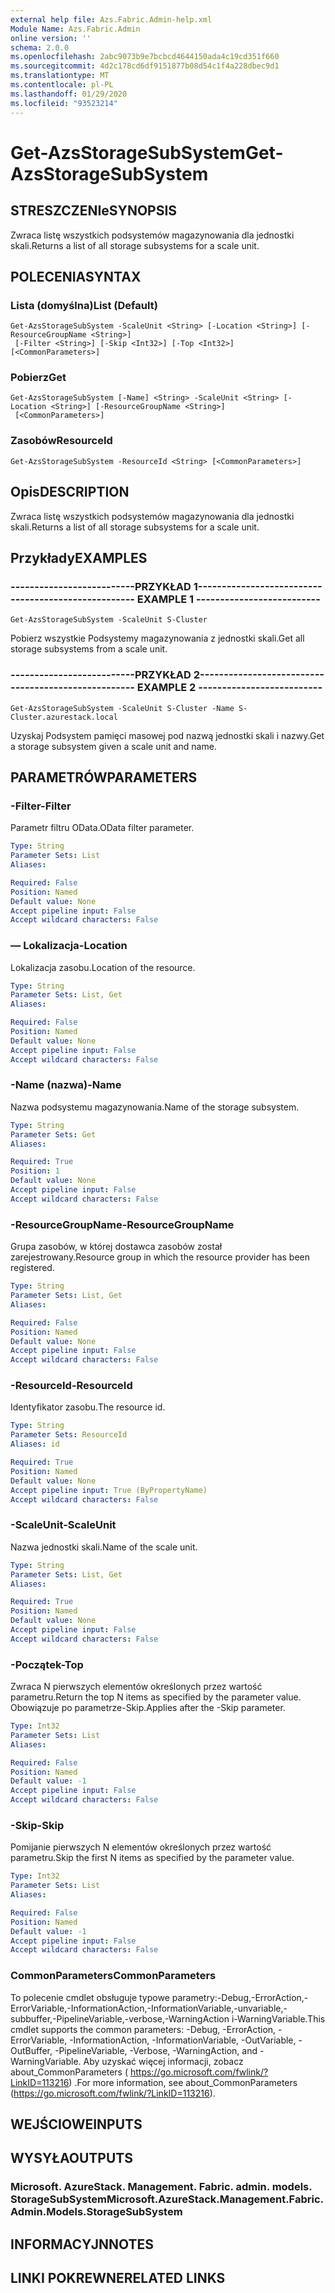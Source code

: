 ```yaml
---
external help file: Azs.Fabric.Admin-help.xml
Module Name: Azs.Fabric.Admin
online version: ''
schema: 2.0.0
ms.openlocfilehash: 2abc9073b9e7bcbcd4644150ada4c19cd351f660
ms.sourcegitcommit: 4d2c178cd6df9151877b08d54c1f4a228dbec9d1
ms.translationtype: MT
ms.contentlocale: pl-PL
ms.lasthandoff: 01/29/2020
ms.locfileid: "93523214"
---
```

# <span data-ttu-id="14167-101">Get-AzsStorageSubSystem</span><span class="sxs-lookup"><span data-stu-id="14167-101">Get-AzsStorageSubSystem</span></span>

## <span data-ttu-id="14167-102">STRESZCZENIe</span><span class="sxs-lookup"><span data-stu-id="14167-102">SYNOPSIS</span></span>
<span data-ttu-id="14167-103">Zwraca listę wszystkich podsystemów magazynowania dla jednostki skali.</span><span class="sxs-lookup"><span data-stu-id="14167-103">Returns a list of all storage subsystems for a scale unit.</span></span>

## <span data-ttu-id="14167-104">POLECENIA</span><span class="sxs-lookup"><span data-stu-id="14167-104">SYNTAX</span></span>

### <span data-ttu-id="14167-105">Lista (domyślna)</span><span class="sxs-lookup"><span data-stu-id="14167-105">List (Default)</span></span>
```
Get-AzsStorageSubSystem -ScaleUnit <String> [-Location <String>] [-ResourceGroupName <String>]
 [-Filter <String>] [-Skip <Int32>] [-Top <Int32>] [<CommonParameters>]
```

### <span data-ttu-id="14167-106">Pobierz</span><span class="sxs-lookup"><span data-stu-id="14167-106">Get</span></span>
```
Get-AzsStorageSubSystem [-Name] <String> -ScaleUnit <String> [-Location <String>] [-ResourceGroupName <String>]
 [<CommonParameters>]
```

### <span data-ttu-id="14167-107">Zasobów</span><span class="sxs-lookup"><span data-stu-id="14167-107">ResourceId</span></span>
```
Get-AzsStorageSubSystem -ResourceId <String> [<CommonParameters>]
```

## <span data-ttu-id="14167-108">Opis</span><span class="sxs-lookup"><span data-stu-id="14167-108">DESCRIPTION</span></span>
<span data-ttu-id="14167-109">Zwraca listę wszystkich podsystemów magazynowania dla jednostki skali.</span><span class="sxs-lookup"><span data-stu-id="14167-109">Returns a list of all storage subsystems for a scale unit.</span></span>

## <span data-ttu-id="14167-110">Przykłady</span><span class="sxs-lookup"><span data-stu-id="14167-110">EXAMPLES</span></span>

### <span data-ttu-id="14167-111">--------------------------PRZYKŁAD 1--------------------------</span><span class="sxs-lookup"><span data-stu-id="14167-111">-------------------------- EXAMPLE 1 --------------------------</span></span>
```
Get-AzsStorageSubSystem -ScaleUnit S-Cluster
```

<span data-ttu-id="14167-112">Pobierz wszystkie Podsystemy magazynowania z jednostki skali.</span><span class="sxs-lookup"><span data-stu-id="14167-112">Get all storage subsystems from a scale unit.</span></span>

### <span data-ttu-id="14167-113">--------------------------PRZYKŁAD 2--------------------------</span><span class="sxs-lookup"><span data-stu-id="14167-113">-------------------------- EXAMPLE 2 --------------------------</span></span>
```
Get-AzsStorageSubSystem -ScaleUnit S-Cluster -Name S-Cluster.azurestack.local
```

<span data-ttu-id="14167-114">Uzyskaj Podsystem pamięci masowej pod nazwą jednostki skali i nazwy.</span><span class="sxs-lookup"><span data-stu-id="14167-114">Get a storage subsystem given a scale unit and name.</span></span>

## <span data-ttu-id="14167-115">PARAMETRÓW</span><span class="sxs-lookup"><span data-stu-id="14167-115">PARAMETERS</span></span>

### <span data-ttu-id="14167-116">-Filter</span><span class="sxs-lookup"><span data-stu-id="14167-116">-Filter</span></span>
<span data-ttu-id="14167-117">Parametr filtru OData.</span><span class="sxs-lookup"><span data-stu-id="14167-117">OData filter parameter.</span></span>

```yaml
Type: String
Parameter Sets: List
Aliases:

Required: False
Position: Named
Default value: None
Accept pipeline input: False
Accept wildcard characters: False
```

### <span data-ttu-id="14167-118">— Lokalizacja</span><span class="sxs-lookup"><span data-stu-id="14167-118">-Location</span></span>
<span data-ttu-id="14167-119">Lokalizacja zasobu.</span><span class="sxs-lookup"><span data-stu-id="14167-119">Location of the resource.</span></span>

```yaml
Type: String
Parameter Sets: List, Get
Aliases:

Required: False
Position: Named
Default value: None
Accept pipeline input: False
Accept wildcard characters: False
```

### <span data-ttu-id="14167-120">-Name (nazwa)</span><span class="sxs-lookup"><span data-stu-id="14167-120">-Name</span></span>
<span data-ttu-id="14167-121">Nazwa podsystemu magazynowania.</span><span class="sxs-lookup"><span data-stu-id="14167-121">Name of the storage subsystem.</span></span>

```yaml
Type: String
Parameter Sets: Get
Aliases:

Required: True
Position: 1
Default value: None
Accept pipeline input: False
Accept wildcard characters: False
```

### <span data-ttu-id="14167-122">-ResourceGroupName</span><span class="sxs-lookup"><span data-stu-id="14167-122">-ResourceGroupName</span></span>
<span data-ttu-id="14167-123">Grupa zasobów, w której dostawca zasobów został zarejestrowany.</span><span class="sxs-lookup"><span data-stu-id="14167-123">Resource group in which the resource provider has been registered.</span></span>

```yaml
Type: String
Parameter Sets: List, Get
Aliases:

Required: False
Position: Named
Default value: None
Accept pipeline input: False
Accept wildcard characters: False
```

### <span data-ttu-id="14167-124">-ResourceId</span><span class="sxs-lookup"><span data-stu-id="14167-124">-ResourceId</span></span>
<span data-ttu-id="14167-125">Identyfikator zasobu.</span><span class="sxs-lookup"><span data-stu-id="14167-125">The resource id.</span></span>

```yaml
Type: String
Parameter Sets: ResourceId
Aliases: id

Required: True
Position: Named
Default value: None
Accept pipeline input: True (ByPropertyName)
Accept wildcard characters: False
```

### <span data-ttu-id="14167-126">-ScaleUnit</span><span class="sxs-lookup"><span data-stu-id="14167-126">-ScaleUnit</span></span>
<span data-ttu-id="14167-127">Nazwa jednostki skali.</span><span class="sxs-lookup"><span data-stu-id="14167-127">Name of the scale unit.</span></span>

```yaml
Type: String
Parameter Sets: List, Get
Aliases:

Required: True
Position: Named
Default value: None
Accept pipeline input: False
Accept wildcard characters: False
```

### <span data-ttu-id="14167-128">-Początek</span><span class="sxs-lookup"><span data-stu-id="14167-128">-Top</span></span>
<span data-ttu-id="14167-129">Zwraca N pierwszych elementów określonych przez wartość parametru.</span><span class="sxs-lookup"><span data-stu-id="14167-129">Return the top N items as specified by the parameter value.</span></span>
<span data-ttu-id="14167-130">Obowiązuje po parametrze-Skip.</span><span class="sxs-lookup"><span data-stu-id="14167-130">Applies after the -Skip parameter.</span></span>

```yaml
Type: Int32
Parameter Sets: List
Aliases:

Required: False
Position: Named
Default value: -1
Accept pipeline input: False
Accept wildcard characters: False
```

### <span data-ttu-id="14167-131">-Skip</span><span class="sxs-lookup"><span data-stu-id="14167-131">-Skip</span></span>
<span data-ttu-id="14167-132">Pomijanie pierwszych N elementów określonych przez wartość parametru.</span><span class="sxs-lookup"><span data-stu-id="14167-132">Skip the first N items as specified by the parameter value.</span></span>

```yaml
Type: Int32
Parameter Sets: List
Aliases:

Required: False
Position: Named
Default value: -1
Accept pipeline input: False
Accept wildcard characters: False
```

### <span data-ttu-id="14167-133">CommonParameters</span><span class="sxs-lookup"><span data-stu-id="14167-133">CommonParameters</span></span>
<span data-ttu-id="14167-134">To polecenie cmdlet obsługuje typowe parametry:-Debug,-ErrorAction,-ErrorVariable,-InformationAction,-InformationVariable,-unvariable,-subbuffer,-PipelineVariable,-verbose,-WarningAction i-WarningVariable.</span><span class="sxs-lookup"><span data-stu-id="14167-134">This cmdlet supports the common parameters: -Debug, -ErrorAction, -ErrorVariable, -InformationAction, -InformationVariable, -OutVariable, -OutBuffer, -PipelineVariable, -Verbose, -WarningAction, and -WarningVariable.</span></span> <span data-ttu-id="14167-135">Aby uzyskać więcej informacji, zobacz about_CommonParameters ( https://go.microsoft.com/fwlink/?LinkID=113216) .</span><span class="sxs-lookup"><span data-stu-id="14167-135">For more information, see about_CommonParameters (https://go.microsoft.com/fwlink/?LinkID=113216).</span></span>

## <span data-ttu-id="14167-136">WEJŚCIOWE</span><span class="sxs-lookup"><span data-stu-id="14167-136">INPUTS</span></span>

## <span data-ttu-id="14167-137">WYSYŁA</span><span class="sxs-lookup"><span data-stu-id="14167-137">OUTPUTS</span></span>

### <span data-ttu-id="14167-138">Microsoft. AzureStack. Management. Fabric. admin. models. StorageSubSystem</span><span class="sxs-lookup"><span data-stu-id="14167-138">Microsoft.AzureStack.Management.Fabric.Admin.Models.StorageSubSystem</span></span>
## <span data-ttu-id="14167-139">INFORMACYJN</span><span class="sxs-lookup"><span data-stu-id="14167-139">NOTES</span></span>

## <span data-ttu-id="14167-140">LINKI POKREWNE</span><span class="sxs-lookup"><span data-stu-id="14167-140">RELATED LINKS</span></span>
